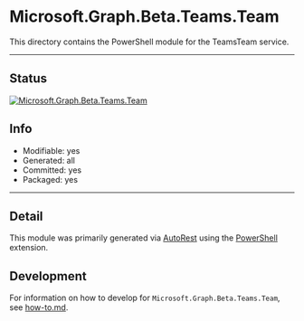 <!-- region Generated -->
# Microsoft.Graph.Beta.Teams.Team
This directory contains the PowerShell module for the TeamsTeam service.

---
## Status
[![Microsoft.Graph.Beta.Teams.Team](https://img.shields.io/powershellgallery/v/Microsoft.Graph.Beta.Teams.Team.svg?style=flat-square&label=Microsoft.Graph.Beta.Teams.Team "Microsoft.Graph.Beta.Teams.Team")](https://www.powershellgallery.com/packages/Microsoft.Graph.Beta.Teams.Team/)

## Info
- Modifiable: yes
- Generated: all
- Committed: yes
- Packaged: yes

---
## Detail
This module was primarily generated via [AutoRest](https://github.com/Azure/autorest) using the [PowerShell](https://github.com/Azure/autorest.powershell) extension.

## Development
For information on how to develop for `Microsoft.Graph.Beta.Teams.Team`, see [how-to.md](how-to.md).
<!-- endregion -->
